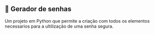 ## 📄 Gerador de senhas

Um projeto em Python que permite a criação com todos os elementos necessarios para a ultilização de uma senha segura.

